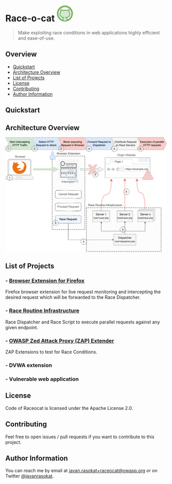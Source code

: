 # Race-o-cat <img src="docs/logo/logo-tamper.png" width="50" height="50">
> Make exploiting race conditions in web applications highly efficient and ease-of-use.

## Overview

- [Quickstart](#quickstart)
- [Architecture Overview](#architecture-overview)
- [List of Projects](#list-of-projects)
- [License](#license)
- [Contributing](#contributing)
- [Author Information](#author-information)

## Quickstart

## Architecture Overview

![Race Conditions](./docs/architecture/Race-Architecture.png)

## List of Projects  

### - [Browser Extension for Firefox](./browser-extension/README.md#Usage)
Firefox browser extension for live request monitoring and intercepting the desired request which will be forwarded to the Race Dispatcher.

### - [Race Routine Infrastructure](./race-routine-infrastructure/README.md#Race-Routine-Infrastructure)
Race Dispatcher and Race Script to execute parallel requests against any given endpoint.


### - [OWASP Zed Attack Proxy (ZAP) Extender](./zap-extender/README.md#Overview)
ZAP Extensions to test for Race Conditions.

### - DVWA extension

### - Vulnerable web application

## License
Code of Raceocat is licensed under the Apache License 2.0.

## Contributing

Feel free to open issues / pull requests if you want to contribute to this project.

## Author Information

You can reach me by email at javan.rasokat+raceocat@owasp.org or on Twitter [@javanrasokat](https://twitter.com/javanrasokat).
